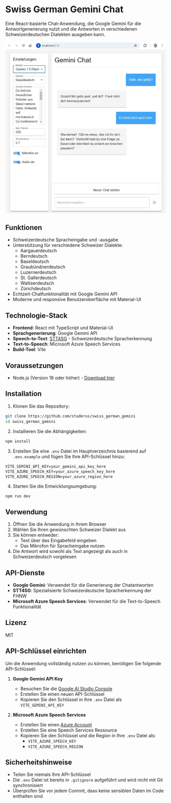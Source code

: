 # Swiss German Gemini Chat

Eine React-basierte Chat-Anwendung, die Google Gemini für die Antwortgenerierung nutzt und die Antworten in verschiedenen Schweizerdeutschen Dialekten ausgeben kann.

![App Preview](docs/app-preview.jpg)

## Funktionen

- Schweizerdeutsche Spracheingabe und -ausgabe
- Unterstützung für verschiedene Schweizer Dialekte:
  - Aargauerdeutsch
  - Berndeutsch
  - Baseldeutsch
  - Graubündnerdeutsch
  - Luzernerdeutsch
  - St. Gallerdeutsch
  - Walliserdeutsch
  - Zürichdeutsch
- Echtzeit-Chatfunktionalität mit Google Gemini API
- Moderne und responsive Benutzeroberfläche mit Material-UI

## Technologie-Stack

- **Frontend**: React mit TypeScript und Material-UI
- **Sprachgenerierung**: Google Gemini API
- **Speech-to-Text**: [STT4SG](https://stt4sg.fhnw.ch/) - Schweizerdeutsche Spracherkennung
- **Text-to-Speech**: Microsoft Azure Speech Services
- **Build-Tool**: Vite

## Voraussetzungen

- Node.js (Version 18 oder höher) - [Download hier](https://nodejs.org/)

## Installation

1. Klonen Sie das Repository:
```bash
git clone https://github.com/studerus/swiss_german_gemini
cd swiss_german_gemini
```

2. Installieren Sie die Abhängigkeiten:
```bash
npm install
```

3. Erstellen Sie eine `.env` Datei im Hauptverzeichnis basierend auf `.env.example` und fügen Sie Ihre API-Schlüssel hinzu:
```
VITE_GEMINI_API_KEY=your_gemini_api_key_here
VITE_AZURE_SPEECH_KEY=your_azure_speech_key_here
VITE_AZURE_SPEECH_REGION=your_azure_region_here
```

4. Starten Sie die Entwicklungsumgebung:
```bash
npm run dev
```

## Verwendung

1. Öffnen Sie die Anwendung in Ihrem Browser
2. Wählen Sie Ihren gewünschten Schweizer Dialekt aus
3. Sie können entweder:
   - Text über das Eingabefeld eingeben
   - Das Mikrofon für Spracheingabe nutzen
4. Die Antwort wird sowohl als Text angezeigt als auch in Schweizerdeutsch vorgelesen

## API-Dienste

- **Google Gemini**: Verwendet für die Generierung der Chatantworten
- **STT4SG**: Spezialisierte Schweizerdeutsche Spracherkennung der FHNW
- **Microsoft Azure Speech Services**: Verwendet für die Text-to-Speech Funktionalität

## Lizenz

MIT

## API-Schlüssel einrichten

Um die Anwendung vollständig nutzen zu können, benötigen Sie folgende API-Schlüssel:

1. **Google Gemini API Key**
   - Besuchen Sie die [Google AI Studio Console](https://makersuite.google.com/app/apikey)
   - Erstellen Sie einen neuen API-Schlüssel
   - Kopieren Sie den Schlüssel in Ihre `.env` Datei als `VITE_GEMINI_API_KEY`

2. **Microsoft Azure Speech Services**
   - Erstellen Sie einen [Azure Account](https://azure.microsoft.com/de-de/free/)
   - Erstellen Sie eine Speech Services Ressource
   - Kopieren Sie den Schlüssel und die Region in Ihre `.env` Datei als:
     - `VITE_AZURE_SPEECH_KEY`
     - `VITE_AZURE_SPEECH_REGION`

## Sicherheitshinweise

- Teilen Sie niemals Ihre API-Schlüssel
- Die `.env` Datei ist bereits in `.gitignore` aufgeführt und wird nicht mit Git synchronisiert
- Überprüfen Sie vor jedem Commit, dass keine sensiblen Daten im Code enthalten sind
